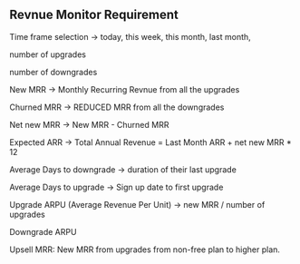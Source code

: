 ## Revnue Monitor Requirement

Time frame selection -> today, this week, this month, last month,

number of upgrades

number of downgrades

New MRR -> Monthly Recurring Revnue from all the upgrades

Churned MRR -> REDUCED MRR from all the downgrades

Net new MRR -> New MRR - Churned MRR

Expected ARR -> Total Annual Revenue = Last Month ARR + net new MRR \* 12

Average Days to downgrade -> duration of their last upgrade

Average Days to upgrade -> Sign up date to first upgrade

Upgrade ARPU (Average Revenue Per Unit) -> new MRR / number of upgrades

Downgrade ARPU

Upsell MRR: New MRR from upgrades from non-free plan to higher plan.
